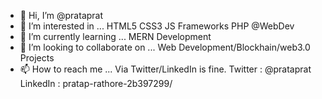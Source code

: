 - 👋 Hi, I’m @prataprat
- 👀 I’m interested in ... HTML5 CSS3 JS Frameworks PHP @WebDev
- 🌱 I’m currently learning ... MERN Development
- 💞️ I’m looking to collaborate on ... Web Development/Blockhain/web3.0 Projects
- 📫 How to reach me ... Via Twitter/LinkedIn is fine. Twitter : @prataprat LinkedIn : pratap-rathore-2b397299/

<!---
prataprat/prataprat is a ✨ special ✨ repository because its `README.md` (this file) appears on your GitHub profile.
You can click the Preview link to take a look at your changes.
--->
